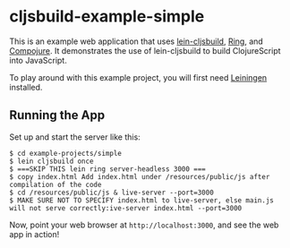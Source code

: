 # cljsbuild-example-simple

This is an example web application that uses [lein-cljsbuild][1],
[Ring][2], and [Compojure][3].  It demonstrates the use of
lein-cljsbuild to build ClojureScript into JavaScript.

To play around with this example project, you will first need
[Leiningen][4] installed.

## Running the App

Set up and start the server like this:

    $ cd example-projects/simple
    $ lein cljsbuild once
    $ ===SKIP THIS lein ring server-headless 3000 ===
    $ copy index.html Add index.html under /resources/public/js after compilation of the code
    $ cd /resources/public/js & live-server --port=3000 
    $ MAKE SURE NOT TO SPECIFY index.html to live-server, else main.js will not serve correctly:ive-server index.html --port=3000  

Now, point your web browser at `http://localhost:3000`, and see the web app in action!

[1]: https://github.com/emezeske/lein-cljsbuild
[2]: https://github.com/ring-clojure/ring
[3]: https://github.com/weavejester/compojure
[4]: https://github.com/technomancy/leiningen
